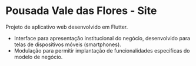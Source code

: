 # Pousada Vale das Flores - Site

Projeto de aplicativo web desenvolvido em Flutter.

- Interface para apresentação institucional do negócio, desenvolvido para telas de dispositivos móveis (smartphones).
- Modulação para permitir implantação de funcionalidades especificas do modelo de negócio.
